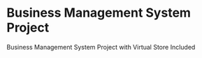 # Business Management System Project
 Business Management System Project with Virtual Store Included
